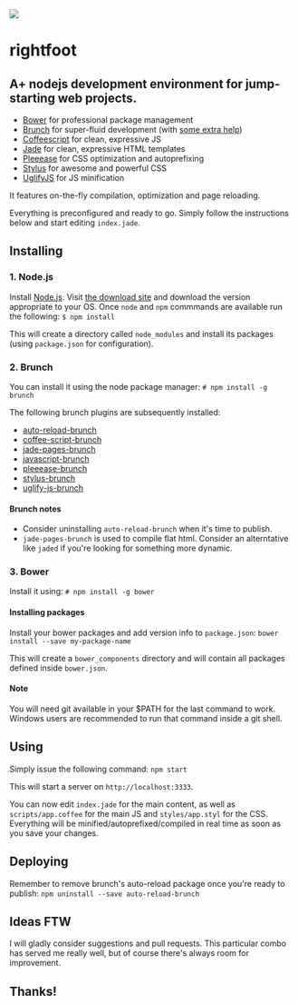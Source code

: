 <img src="http://media.catmoji.com/post/dmx/my-cat-likes-to-be-comfortable.jpg">

# rightfoot
## A+ nodejs development environment for jump-starting web projects.
* [Bower](http://bower.io) for professional package management
* [Brunch](http://brunch.io) for super-fluid development (with [some extra help](#brunch))
* [Coffeescript](http://coffeescript.org) for clean, expressive JS
* [Jade](http://jade.io) for clean, expressive HTML templates
* [Pleeease](http://pleeease.io) for CSS optimization and autoprefixing
* [Stylus](https://learnboost.github.io/stylus/) for awesome and powerful CSS
* [UglifyJS](http://lisperator.net/uglifyjs) for JS minification

It features on-the-fly compilation, optimization and page reloading.

Everything is preconfigured and ready to go. Simply follow the instructions below and start editing `index.jade`.


## Installing
### 1. Node.js
Install [Node.js](http://nodejs.org).  Visit [the download site](http://nodejs.org/download/) and download the version appropriate to your OS. Once `node` and `npm` commmands are available run the following:
 `$ npm install`

This will create a directory called `node_modules` and install its packages (using `package.json` for configuration).


### <a name="brunch"></a>2. Brunch
You can install it using the node package manager:
`# npm install -g brunch`

The following brunch plugins are subsequently installed:
* [auto-reload-brunch](https://github.com/brunch/auto-reload-brunch)
* [coffee-script-brunch](https://github.com/brunch/coffee-script-brunch)
* [jade-pages-brunch](https://github.com/Kagami/jade-pages-brunch)
* [javascript-brunch](https://github.com/brunch/javascript-brunch)
* [pleeease-brunch](https://www.npmjs.org/package/pleeease-brunch)
* [stylus-brunch](https://github.com/brunch/stylus-brunch)
* [uglify-js-brunch](https://github.com/brunch/uglify-js-brunch)

#### Brunch notes
* Consider uninstalling `auto-reload-brunch` when it's time to publish.
* `jade-pages-brunch` is used to compile flat html. Consider an alterntative like `jaded` if you're looking for something more dynamic.


### 3. Bower
Install it using:
`# npm install -g bower`

#### Installing packages
Install your bower packages and add version info to `package.json`:
`bower install --save my-package-name`

This will create a `bower_components` directory and will contain all packages defined inside `bower.json`.

#### Note
You will need git available in your $PATH for the last command to work. Windows users are recommended to run that command inside a git shell.


## Using
Simply issue the following command:
`npm start`

This will start a server on `http://localhost:3333`.

You can now edit `index.jade` for the main content, as well as `scripts/app.coffee` for the main JS and `styles/app.styl` for the CSS. Everything will be minified/autoprefixed/compiled in real time as soon as you save your changes.


## Deploying
Remember to remove brunch's auto-reload package once you're ready to publish:
`npm uninstall --save auto-reload-brunch`


## Ideas FTW
I will gladly consider suggestions and pull requests. This particular combo has served me really well, but of course there's always room for improvement.


## Thanks!

